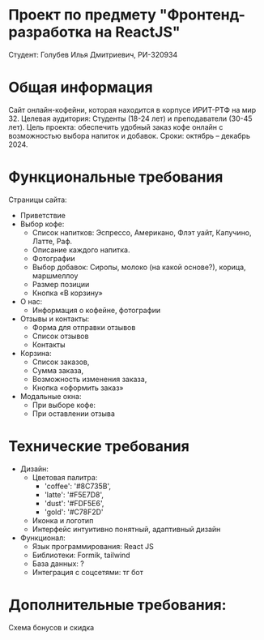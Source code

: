 # Проект по предмету "Фронтенд-разработка на ReactJS"

Студент: Голубев Илья Дмитриевич, РИ-320934

# Общая информация

Сайт онлайн-кофейни, которая находится в корпусе ИРИТ-РТФ на мир 32.
Целевая аудитория: Студенты (18-24 лет) и преподаватели (30-45 лет).
Цель проекта: обеспечить удобный заказ кофе онлайн с возможностью выбора напиток и добавок.
Сроки: октябрь – декабрь 2024.
	
# Функциональные требования

Страницы сайта:
- Приветствие
- Выбор кофе: 
	- Список напитков: Эспрессо, Американо, Флэт уайт, Капучино, Латте, Раф.
	- Описание каждого напитка.
	- Фотографии
	- Выбор добавок: Сиропы, молоко (на какой основе?), корица, маршмеллоу
	- Размер позиции
	- Кнопка «В корзину»
- О нас:
	- Информация о кофейне, фотографии
- Отзывы и контакты:
	- Форма для отправки отзывов
	- Список отзывов
	- Контакты
- Корзина:
	- Список заказов,
	- Сумма заказа,
	- Возможность изменения заказа,
	- Кнопка «оформить заказ» 
- Модальные окна:
	- При выборе кофе: 
	- При оставлении отзыва

# Технические требования

- Дизайн:
	- Цветовая палитра:
		- 'coffee': '#8C735B',
        - 'latte': '#F5E7D8',
        - 'dust': '#FDF5E6',
        - 'gold': '#C78F2D'
	- Иконка и логотип
	- Интерфейс интуитивно понятный, адаптивный дизайн
- Функционал:
	- Язык программирования: React JS
	- Библиотеки: Formik, tailwind
	- База данных: ?
	- Интеграция с соцсетями: тг бот

# Дополнительные требования:

Схема бонусов и скидка
